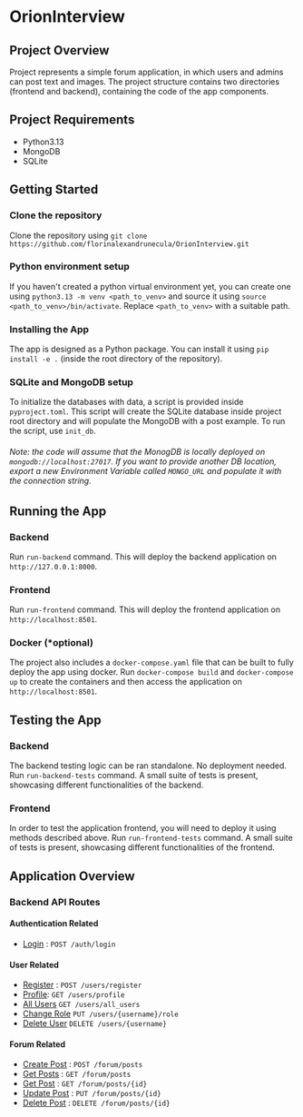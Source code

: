# OrionInterview
## Project Overview
Project represents a simple forum application, in which users and admins can post text and images.
The project structure contains two directories (frontend and backend), containing the code of the app components. 

## Project Requirements
- Python3.13
- MongoDB
- SQLite

## Getting Started

### Clone the repository
Clone the repository using
`git clone https://github.com/florinalexandrunecula/OrionInterview.git`

### Python environment setup
If you haven't created a python virtual environment yet, you can create one using `python3.13 -m venv <path_to_venv>` and source it using `source <path_to_venv>/bin/activate`.
Replace `<path_to_venv>` with a suitable path.

### Installing the App
The app is designed as a Python package. You can install it using `pip install -e .` (inside the root directory of the repository).

### SQLite and MongoDB setup
To initialize the databases with data, a script is provided inside `pyproject.toml`. This script will create the SQLite database inside project root directory and will populate the MongoDB with a post example. To run the script, use `init_db`.
###### Note: the code will assume that the MonogDB is locally deployed on `mongodb://localhost:27017`. If you want to provide another DB location, export a new Environment Variable called `MONGO_URL` and populate it with the connection string.

## Running the App
### Backend
Run `run-backend` command.
This will deploy the backend application on `http://127.0.0.1:8000`.

### Frontend
Run `run-frontend` command.
This will deploy the frontend application on `http://localhost:8501`.

### Docker (*optional)
The project also includes a `docker-compose.yaml` file that can be built to fully deploy the app using docker. Run `docker-compose build` and `docker-compose up` to create the containers and then access the application on `http://localhost:8501`.

## Testing the App
### Backend
The backend testing logic can be ran standalone. No deployment needed.
Run `run-backend-tests` command. A small suite of tests is present, showcasing different functionalities of the backend.

### Frontend
In order to test the application frontend, you will need to deploy it using methods described above.
Run `run-frontend-tests` command. A small suite of tests is present, showcasing different functionalities of the frontend.

## Application Overview
### Backend API Routes
#### Authentication Related
- [Login](api_docs/login.md) : `POST /auth/login`

#### User Related
- [Register](api_docs/register.md) : `POST /users/register`
- [Profile](api_docs/profile.md): `GET /users/profile`
- [All Users](api_docs/all_users.md) `GET /users/all_users`
- [Change Role](api_docs/change_role.md) `PUT /users/{username}/role`
- [Delete User](api_docs/delete_user.md) `DELETE /users/{username}`

#### Forum Related
- [Create Post](api_docs/create_post.md) : `POST /forum/posts`
- [Get Posts](api_docs/get_posts.md) : `GET /forum/posts`
- [Get Post](api_docs/get_post.md) : `GET /forum/posts/{id}`
- [Update Post](api_docs/update_post.md) : `PUT /forum/posts/{id}`
- [Delete Post](api_docs/delete_post.md) : `DELETE /forum/posts/{id}`